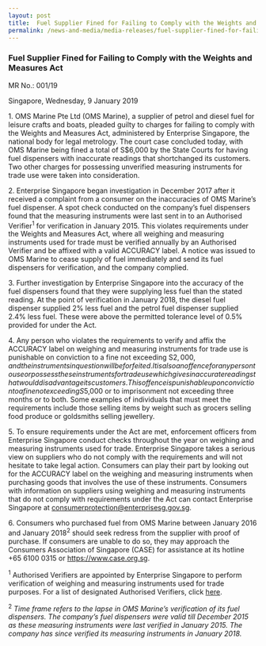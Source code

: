 ```yaml
---
layout: post
title:  Fuel Supplier Fined for Failing to Comply with the Weights and Measures Act
permalink: /news-and-media/media-releases/fuel-supplier-fined-for-failing-to-comply-with-WMA
---
```

### Fuel Supplier Fined for Failing to Comply with the Weights and Measures Act

MR No.: 001/19
 
Singapore, Wednesday, 9 January 2019

1\. OMS Marine Pte Ltd (OMS Marine), a supplier of petrol and diesel fuel for leisure crafts and boats, pleaded guilty to charges for failing to comply with the Weights and Measures Act, administered by Enterprise Singapore, the national body for legal metrology. The court case concluded today, with OMS Marine being fined a total of S$6,000 by the State Courts for having fuel dispensers with inaccurate readings that shortchanged its customers. Two other charges for possessing unverified measuring instruments for trade use were taken into consideration.

2\. Enterprise Singapore began investigation in December 2017 after it received a complaint from a consumer on the inaccuracies of OMS Marine’s fuel dispenser. A spot check conducted on the company’s fuel dispensers found that the measuring instruments were last sent in to an Authorised Verifier<sup>1</sup> for verification in January 2015. This violates requirements under the Weights and Measures Act, where all weighing and measuring instruments used for trade must be verified annually by an Authorised Verifier and be affixed with a valid ACCURACY label. A notice was issued to OMS Marine to cease supply of fuel immediately and send its fuel dispensers for verification, and the company complied.

3\. Further investigation by Enterprise Singapore into the accuracy of the fuel dispensers found that they were supplying less fuel than the stated reading. At the point of verification in January 2018, the diesel fuel dispenser supplied 2% less fuel and the petrol fuel dispenser supplied 2.4% less fuel. These were above the permitted tolerance level of 0.5% provided for under the Act.

4\. Any person who violates the requirements to verify and affix the ACCURACY label on weighing and measuring instruments for trade use is punishable on conviction to a fine not exceeding S$2,000, and the instruments in question will be forfeited. It is also an offence for any person to use or possess these instruments for trade use which gives inaccurate readings that would disadvantage its customers. This offence is punishable upon conviction to a fine not exceeding S$5,000 or to imprisonment not exceeding three months or to both. Some examples of individuals that must meet the requirements include those selling items by weight such as grocers selling food produce or goldsmiths selling jewellery.

5\. To ensure requirements under the Act are met, enforcement officers from Enterprise Singapore conduct checks throughout the year on weighing and measuring instruments used for trade. Enterprise Singapore takes a serious view on suppliers who do not comply with the requirements and will not hesitate to take legal action. Consumers can play their part by looking out for the ACCURACY label on the weighing and measuring instruments when purchasing goods that involves the use of these instruments. Consumers with information on suppliers using weighing and measuring instruments that do not comply with requirements under the Act can contact Enterprise Singapore at <consumerprotection@enterprisesg.gov.sg>.

6\. Consumers who purchased fuel from OMS Marine between January 2016 and January 2018<sup>2</sup> should seek redress from the supplier with proof of purchase. If consumers are unable to do so, they may approach the Consumers Association of Singapore (CASE) for assistance at its hotline +65 6100 0315 or <https://www.case.org.sg>.

<sup>1</sup> Authorised Verifiers are appointed by Enterprise Singapore to perform verification of weighing and measuring instruments used for trade purposes. For a list of designated Authorised Verifiers, click [here](/files/businesses/authorised-verifiers-list.pdf).

<sup>2</sup> *Time frame refers to the lapse in OMS Marine’s verification of its fuel dispensers. The company’s fuel dispensers were valid till December 2015 as these measuring instruments were last verified in January 2015. The company has since verified its measuring instruments in January 2018.*
